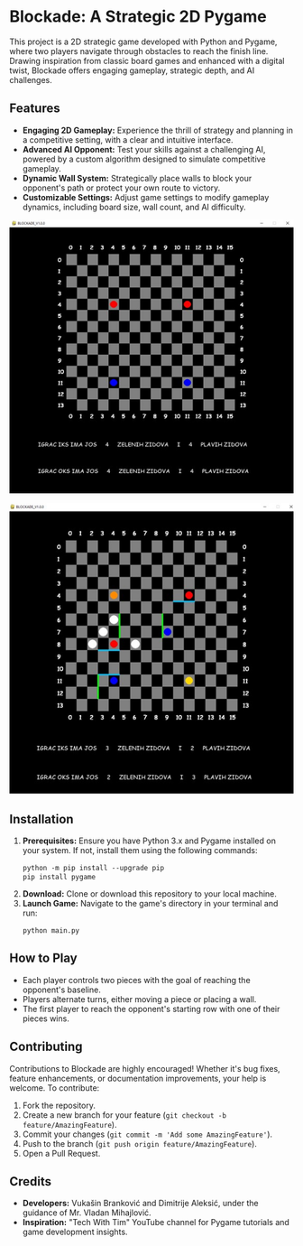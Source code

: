 # Blockade: A Strategic 2D Pygame

This project is a 2D strategic game developed with Python and Pygame, where two players navigate through obstacles to reach the finish line. Drawing inspiration from classic board games and enhanced with a digital twist, Blockade offers engaging gameplay, strategic depth, and AI challenges.

## Features

- **Engaging 2D Gameplay:** Experience the thrill of strategy and planning in a competitive setting, with a clear and intuitive interface.
- **Advanced AI Opponent:** Test your skills against a challenging AI, powered by a custom algorithm designed to simulate competitive gameplay.
- **Dynamic Wall System:** Strategically place walls to block your opponent's path or protect your own route to victory.
- **Customizable Settings:** Adjust game settings to modify gameplay dynamics, including board size, wall count, and AI difficulty.

![Picture1](https://github.com/brankovicvukasin/Artificial-Intelligence-Software-Project/blob/main/Picture1.jpg "pic1")

![Picture2](https://github.com/brankovicvukasin/Artificial-Intelligence-Software-Project/blob/main/Picture2.jpg "pic2")


## Installation

1. **Prerequisites:** Ensure you have Python 3.x and Pygame installed on your system. If not, install them using the following commands:
   ```
   python -m pip install --upgrade pip
   pip install pygame
   ```
2. **Download:** Clone or download this repository to your local machine.
3. **Launch Game:** Navigate to the game's directory in your terminal and run:
   ```
   python main.py
   ```

## How to Play

- Each player controls two pieces with the goal of reaching the opponent's baseline.
- Players alternate turns, either moving a piece or placing a wall.
- The first player to reach the opponent's starting row with one of their pieces wins.

## Contributing

Contributions to Blockade are highly encouraged! Whether it's bug fixes, feature enhancements, or documentation improvements, your help is welcome. To contribute:
1. Fork the repository.
2. Create a new branch for your feature (`git checkout -b feature/AmazingFeature`).
3. Commit your changes (`git commit -m 'Add some AmazingFeature'`).
4. Push to the branch (`git push origin feature/AmazingFeature`).
5. Open a Pull Request.

## Credits

- **Developers:** Vukašin Branković and Dimitrije Aleksić, under the guidance of Mr. Vladan Mihajlović.
- **Inspiration:** "Tech With Tim" YouTube channel for Pygame tutorials and game development insights.
